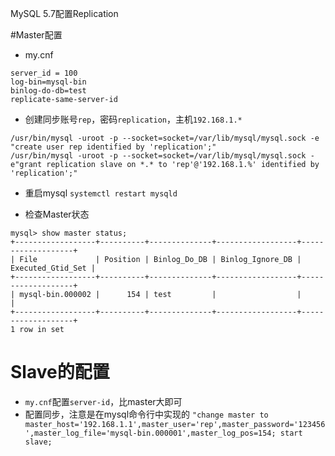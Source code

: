 MySQL 5.7配置Replication

#Master配置

- my.cnf
```
server_id = 100
log-bin=mysql-bin
binlog-do-db=test 
replicate-same-server-id
```

- 创建同步账号`rep`，密码`replication`，主机`192.168.1.*`
```
/usr/bin/mysql -uroot -p --socket=socket=/var/lib/mysql/mysql.sock -e "create user rep identified by 'replication';" 
/usr/bin/mysql -uroot -p --socket=socket=/var/lib/mysql/mysql.sock -e"grant replication slave on *.* to 'rep'@'192.168.1.%' identified by 'replication';"
```
- 重启mysql
`systemctl restart mysqld`

- 检查Master状态
```
mysql> show master status;
+------------------+----------+--------------+------------------+-------------------+
| File             | Position | Binlog_Do_DB | Binlog_Ignore_DB | Executed_Gtid_Set |
+------------------+----------+--------------+------------------+-------------------+
| mysql-bin.000002 |      154 | test         |                  |                   |
+------------------+----------+--------------+------------------+-------------------+
1 row in set
```

# Slave的配置
- `my.cnf`配置`server-id`，比master大即可
- 配置同步，注意是在mysql命令行中实现的
`"change master to master_host='192.168.1.1',master_user='rep',master_password='123456',master_log_file='mysql-bin.000001',master_log_pos=154; start slave;  `



